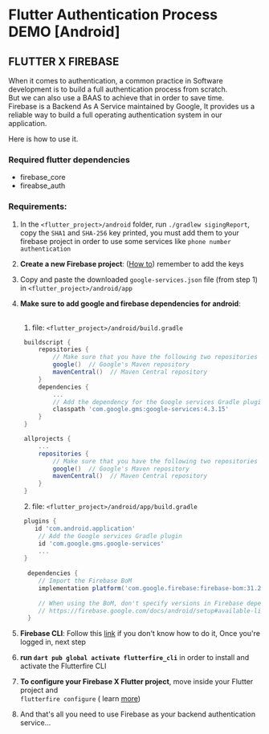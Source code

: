 # Flutter Authentication Process DEMO [Android]

## FLUTTER X FIREBASE

When it comes to authentication, a common practice in Software development is to build a full authentication process
from scratch.<br/>
But we can also use a BAAS to achieve that in order to save time.<br/>
Firebase is a Backend As A Service maintained by Google, It provides us a reliable way to build a full operating
authentication system in our application.<br/>

Here is how to use it.

### Required flutter dependencies

- firebase_core
- fireabse_auth

### Requirements:

1. In the `<flutter_project>/android` folder, run `./gradlew sigingReport`, copy the `SHA1` and `SHA-256` key printed, you must add them to your firebase project in order to use some services like `phone number authentication` 


2. **Create a new Firebase project**: ([How to](https://cloud.google.com/firestore/docs/client/get-firebase?hl=fr)) remember to add the keys


3. Copy and paste the downloaded `google-services.json` file (from step 1) in `<flutter_project>/android/app`


4. **Make sure to add google and firebase dependencies for android**: <br/><br/>

   1. file: `<flutter_project>/android/build.gradle`
   
   ```gradle
    buildscript {
        repositories {
            // Make sure that you have the following two repositories
            google()  // Google's Maven repository
            mavenCentral()  // Maven Central repository
        }
        dependencies {
            ...
            // Add the dependency for the Google services Gradle plugin
            classpath 'com.google.gms:google-services:4.3.15'
        }
    }
   
    allprojects {
        ...
        repositories {
            // Make sure that you have the following two repositories
            google()  // Google's Maven repository
            mavenCentral()  // Maven Central repository
        }
    }
    ```
   
   2. file: `<flutter_project>/android/app/build.gradle`
      
   ```gradle
    plugins {
       id 'com.android.application'
        // Add the Google services Gradle plugin
        id 'com.google.gms.google-services' 
        ...
    }
                
     dependencies {
        // Import the Firebase BoM
        implementation platform('com.google.firebase:firebase-bom:31.2.2')
        
        // When using the BoM, don't specify versions in Firebase dependencies
        // https://firebase.google.com/docs/android/setup#available-libraries
     }
     ```
5. **Firebase CLI**: Follow this [link](https://firebase.google.com/docs/cli?hl=fr#mac-linux-npm) if you don't know how to
   do it, Once you're logged in, next step


6. **run `dart pub global activate flutterfire_cli`**  in order to install and activate the Flutterfire CLI


7. **To configure your Firebase X Flutter project**, move inside your Flutter project and <br/>
   `flutterfire configure` (
   learn [more](https://firebase.google.com/docs/flutter/setup?hl=fr&platform=ios#configure-firebase))


8. And that's all you need to use Firebase as your backend authentication service...
















